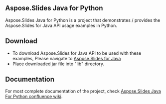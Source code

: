 ## Aspose.Slides Java for Python

Aspose.Slides Java for Python is a project that demonstrates / provides the Aspose.Slides for Java API usage examples in Python.

## Download

* To download Aspose.Slides for Java API to be used with these examples, Please navigate to [Aspose.Slides for Java](https://downloads.aspose.com/slides/java) 
* Place downloaded jar file into "lib" directory. 

## Documentation

For most complete documentation of the project, check [Aspose.Slides Java For Python confluence wiki](https://docs.aspose.com/display/slidesjava/Aspose.Slides+Java+for+Python).

